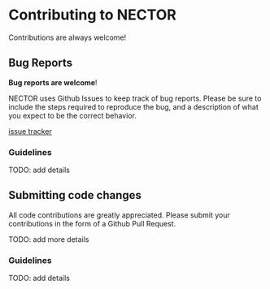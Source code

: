 # Contributing to NECTOR

Contributions are always welcome!

## Bug Reports

**Bug reports are welcome**!

NECTOR uses Github Issues to keep track of bug reports. Please be sure to
include the steps required to reproduce the bug, and a description of what
you expect to be the correct behavior.

[issue tracker](https://github.com/clayball/nector/issues)

### Guidelines

TODO: add details


## Submitting code changes

All code contributions are greatly appreciated. Please submit your
contributions in the form of a Github Pull Request.

TODO: add more details

### Guidelines

TODO: add details

